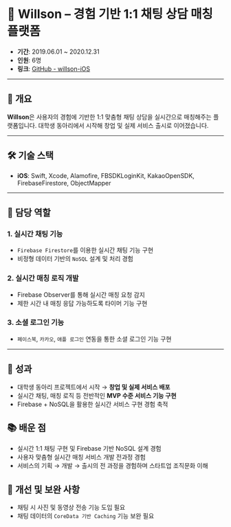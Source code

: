 # 💬 Willson – 경험 기반 1:1 채팅 상담 매칭 플랫폼

- **기간**: 2019.06.01 ~ 2020.12.31
- **인원**: 6명
- **링크**: [GitHub - willson-iOS](https://github.com/willson-appjam/willson-iOS)

---

## 🔎 개요

**Willson**은 사용자의 경험에 기반한 1:1 맞춤형 채팅 상담을 실시간으로 매칭해주는 플랫폼입니다. 대학생 동아리에서 시작해 창업 및 실제 서비스 출시로 이어졌습니다.

---

## 🛠 기술 스택

- **iOS**: Swift, Xcode, Alamofire, FBSDKLoginKit, KakaoOpenSDK, FirebaseFirestore, ObjectMapper

---

## 💼 담당 역할

### 1. **실시간 채팅 기능**

- `Firebase Firestore`를 이용한 실시간 채팅 기능 구현
- 비정형 데이터 기반의 `NoSQL` 설계 및 처리 경험

### 2. **실시간 매칭 로직 개발**

- Firebase Observer를 통해 실시간 매칭 요청 감지
- 제한 시간 내 매칭 응답 가능하도록 타이머 기능 구현

### 3. **소셜 로그인 기능**

- `페이스북`, `카카오`, `애플 로그인` 연동을 통한 소셜 로그인 기능 구현

---

## 🚀 성과

- 대학생 동아리 프로젝트에서 시작 → **창업 및 실제 서비스 배포**
- 실시간 채팅, 매칭 로직 등 전반적인 **MVP 수준 서비스 기능 구현**
- Firebase + NoSQL을 활용한 실시간 서비스 구현 경험 축적

## 📚 배운 점

- 실시간 1:1 채팅 구현 및 Firebase 기반 NoSQL 설계 경험
- 사용자 맞춤형 실시간 매칭 서비스 개발 전과정 경험
- 서비스의 기획 → 개발 → 출시의 전 과정을 경험하며 스타트업 조직문화 이해

## 🔧 개선 및 보완 사항

- 채팅 시 사진 및 동영상 전송 기능 도입 필요
- 채팅 데이터의 `CoreData 기반 Caching` 기능 보완 필요
